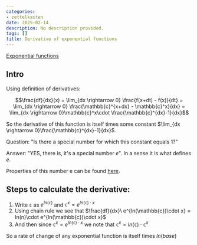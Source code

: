 ```yaml
---
categories:
- zettelkasten
date: 2025-02-14
description: No description provided.
tags: []
title: Derivative of exponential functions
---
```


[Exponential functions](Exponential%20functions.md)

## Intro

Using definition of derivatives:

$$\frac{df}{dx}(x) = \lim_{dx \rightarrow 0}  \frac{f(x+dt) - f(x)}{dt} = \lim_{dx \rightarrow 0} \frac{\mathbb{c}^{x+dx} - \mathbb{c}^x}{dx} = \lim_{dx \rightarrow 0}\mathbb{c}^x\cdot \frac{\mathbb{c}^{dx}-1}{dx}$$

So the derivative of this function is itself times some constant $\lim_{dx \rightarrow 0}\frac{\mathbb{c}^{dx}-1}{dx}$.

Question: "Is there a special number for which this constant equals 1?" 

Answer: "YES, there is, it's a special number $e$". In a sense it is what defines $e$.

Properties of this number e can be found [here](Number%20e.md).

## Steps to calculate the derivative:

1. Write $\mathbb{c}$ as $e^{ln(\mathbb{c})}$ and $\mathbb{c}^{x} = e^{ln(\mathbb{c})\cdot x}$
2. Using chain rule we see that $\frac{df}{dx}\ e^{ln(\mathbb{c})\cdot x} = ln(n)\cdot e^{ln(\mathbb{c})\cdot x}$
3. And then since $\mathbb{c}^{x} = e^{ln(\mathbb{c})\cdot x}$ we note that $\mathbb{c}^{x} = ln(\mathbb{c})\cdot \mathbb{c}^{x}$ 

So a rate of change of any exponential function is itself times $ln(base)$
